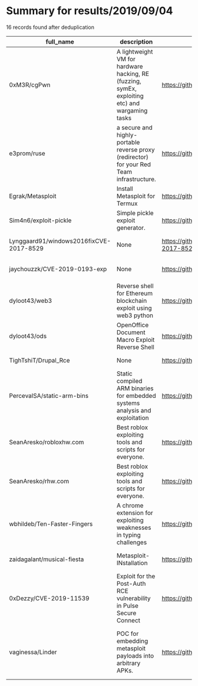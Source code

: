 
# Summary for results/2019/09/04
    
16 records found after deduplication

| full_name | description | html_url | matched_list | matched_count | pushed_at | size | stargazers_count | language | forks_count | vul_ids |
|-----------------------------------------|------------------------------------------------------------------------------------------------|------------------------------------------------------------|-----------------------------------------------------------------------------|-----------------|---------------------------|--------|--------------------|------------|---------------|--------------------|
| 0xM3R/cgPwn | A lightweight VM for hardware hacking, RE (fuzzing, symEx, exploiting etc) and wargaming tasks | https://github.com/0xM3R/cgPwn | ['exploit'] | 1 | 2019-09-04 01:38:54+00:00 | 11 | 351 | Shell | 69 | [] |
| e3prom/ruse | a secure and highly-portable reverse proxy (redirector) for your Red Team infrastructure. | https://github.com/e3prom/ruse | ['shellcode'] | 1 | 2019-09-04 12:16:09+00:00 | 88 | 30 | Go | 9 | [] |
| Egrak/Metasploit | Install Metasploit for Termux | https://github.com/Egrak/Metasploit | ['metasploit module OR payload'] | 1 | 2019-09-04 01:51:46+00:00 | 3 | 0 | Shell | 0 | [] |
| Sim4n6/exploit-pickle | Simple pickle exploit generator. | https://github.com/Sim4n6/exploit-pickle | ['exploit'] | 1 | 2019-09-04 14:37:48+00:00 | 17 | 0 | Python | 0 | [] |
| Lynggaard91/windows2016fixCVE-2017-8529 | None | https://github.com/Lynggaard91/windows2016fixCVE-2017-8529 | ['cve-2'] | 1 | 2019-09-04 05:35:10+00:00 | 1 | 0 | PowerShell | 0 | ['CVE-2017-8529'] |
| jaychouzzk/CVE-2019-0193-exp | None | https://github.com/jaychouzzk/CVE-2019-0193-exp | ['cve-2'] | 1 | 2019-09-04 15:40:41+00:00 | 6 | 2 | | 1 | ['CVE-2019-0193'] |
| dyloot43/web3 | Reverse shell for Ethereum blockchain exploit using web3 python | https://github.com/dyloot43/web3 | ['exploit'] | 1 | 2019-09-04 03:31:11+00:00 | 0 | 1 | Python | 0 | [] |
| dyloot43/ods | OpenOffice Document Macro Exploit Reverse Shell | https://github.com/dyloot43/ods | ['exploit'] | 1 | 2019-09-04 04:04:10+00:00 | 0 | 1 | | 1 | [] |
| TighTshiT/Drupal_Rce | None | https://github.com/TighTshiT/Drupal_Rce | ['rce'] | 1 | 2019-09-04 07:21:14+00:00 | 3 | 0 | Python | 0 | [] |
| PercevalSA/static-arm-bins | Static compiled ARM binaries for embedded systems analysis and exploitation | https://github.com/PercevalSA/static-arm-bins | ['exploit'] | 1 | 2019-09-04 09:25:16+00:00 | 0 | 0 | | 0 | [] |
| SeanAresko/robloxhw.com | Best roblox exploiting tools and scripts for everyone. | https://github.com/SeanAresko/robloxhw.com | ['exploit'] | 1 | 2019-09-04 09:35:46+00:00 | 0 | 0 | | 0 | [] |
| SeanAresko/rhw.com | Best roblox exploiting tools and scripts for everyone. | https://github.com/SeanAresko/rhw.com | ['exploit'] | 1 | 2019-09-04 09:37:51+00:00 | 0 | 0 | | 0 | [] |
| wbhildeb/Ten-Faster-Fingers | A chrome extension for exploiting weaknesses in typing challenges | https://github.com/wbhildeb/Ten-Faster-Fingers | ['exploit'] | 1 | 2019-09-04 11:15:57+00:00 | 165 | 0 | JavaScript | 0 | [] |
| zaidagalant/musical-fiesta | Metasploit-INstallation | https://github.com/zaidagalant/musical-fiesta | ['metasploit module OR payload'] | 1 | 2019-09-04 11:17:01+00:00 | 1 | 0 | | 0 | [] |
| 0xDezzy/CVE-2019-11539 | Exploit for the Post-Auth RCE vulnerability in Pulse Secure Connect | https://github.com/0xDezzy/CVE-2019-11539 | ['cve-2', 'exploit', 'rce'] | 3 | 2019-09-04 17:39:35+00:00 | 56 | 121 | Python | 38 | ['CVE-2019-11539'] |
| vaginessa/Linder | POC for embedding metasploit payloads into arbitrary APKs. | https://github.com/vaginessa/Linder | ['metasploit module OR metasploit payload', 'metasploit module OR payload'] | 2 | 2019-09-04 11:31:09+00:00 | 92 | 2 | nan | 11 | [] |
